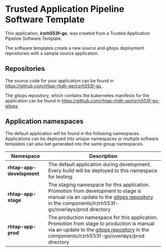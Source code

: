 # Trusted Application Pipeline Software Template

This application, **irzrh553f-go**, was created from a Trusted Application Pipeline Software Template.

The software templates create a new source and gitops deployment repositories with a sample source application. 

## Repositories

The source code for your application can be found in [https://github.com/rhtap-rhdh-qe/irzrh553f-go ](https://github.com/rhtap-rhdh-qe/irzrh553f-go ).
 
The gitops repository, which contains the kubernetes manifests for the application can be found in 
[https://github.com/rhtap-rhdh-qe/irzrh553f-go-gitops ](https://github.com/rhtap-rhdh-qe/irzrh553f-go-gitops ) 

## Application namespaces 

The default application will be found in the following namespaces. Applications can be deployed into unique namespaces or multiple software templates can also bet generated into the same group namespaces.  

|  Namespace   |  Description   |  
| -------- | -------- |   
| **rhtap-app-development** | The default application during development. Every build will be deployed to this namespace for testing. | 
| **rhtap-app-stage** | The staging namespace for this application. Promotion from development to stage is manual via an update to the [gitops repository](https://github.com/rhtap-rhdh-qe/irzrh553f-go-gitops ) in the components/irzrh553f-go/overlays/prod directory |  
| **rhtap-app-prod** | The production namespace for this application. Promotion from stage to production is manual via an update to the [gitops repository](https://github.com/rhtap-rhdh-qe/irzrh553f-go-gitops ) in the components/irzrh553f-go/overlays/prod directory | 